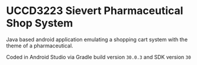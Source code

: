 # UCCD3223 Sievert Pharmaceutical Shop System
Java based android application emulating a shopping cart system with the theme of a pharmaceutical.

Coded in Android Studio via Gradle build version `30.0.3` and SDK version `30`
